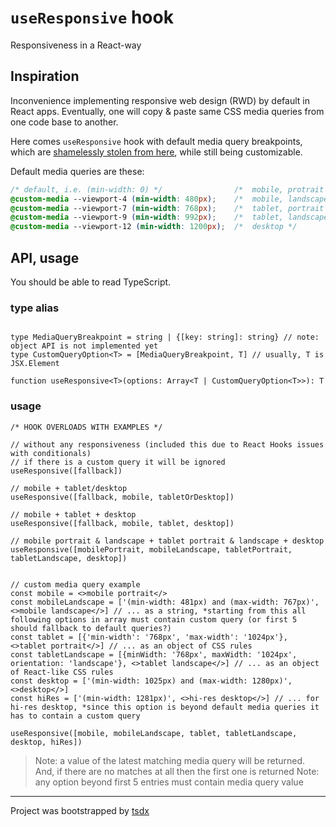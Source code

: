 # `useResponsive` hook

Responsiveness in a React-way

## Inspiration

Inconvenience implementing responsive web design (RWD) by default in React apps.
Eventually, one will copy & paste same CSS media queries from one code base to another.

Here comes `useResponsive` hook with default media query breakpoints, which are [shamelessly stolen from here](https://ricostacruz.com/til/css-media-query-breakpoints), while still being customizable.

Default media queries are these:

```css
/* default, i.e. (min-width: 0) */                /*  mobile, protrait */
@custom-media --viewport-4 (min-width: 480px);    /*  mobile, landscape */
@custom-media --viewport-7 (min-width: 768px);    /*  tablet, portrait */
@custom-media --viewport-9 (min-width: 992px);    /*  tablet, landscape */
@custom-media --viewport-12 (min-width: 1200px);  /*  desktop */
```

## API, usage

You should be able to read TypeScript.

### type alias
```tsx

type MediaQueryBreakpoint = string | {[key: string]: string} // note: object API is not implemented yet
type CustomQueryOption<T> = [MediaQueryBreakpoint, T] // usually, T is JSX.Element

function useResponsive<T>(options: Array<T | CustomQueryOption<T>>): T
```

### usage
```tsx
/* HOOK OVERLOADS WITH EXAMPLES */

// without any responsiveness (included this due to React Hooks issues with conditionals)
// if there is a custom query it will be ignored
useResponsive([fallback])

// mobile + tablet/desktop
useResponsive([fallback, mobile, tabletOrDesktop])

// mobile + tablet + desktop
useResponsive([fallback, mobile, tablet, desktop])

// mobile portrait & landscape + tablet portrait & landscape + desktop
useResponsive([mobilePortrait, mobileLandscape, tabletPortrait, tabletLandscape, desktop])


// custom media query example
const mobile = <>mobile portrait</>
const mobileLandscape = ['(min-width: 481px) and (max-width: 767px)', <>mobile landscape</>] // ... as a string, *starting from this all following options in array must contain custom query (or first 5 should fallback to default queries?)
const tablet = [{'min-width': '768px', 'max-width': '1024px'}, <>tablet portrait</>] // ... as an object of CSS rules
const tabletLandscape = [{minWidth: '768px', maxWidth: '1024px', orientation: 'landscape'}, <>tablet landscape</>] // ... as an object of React-like CSS rules
const desktop = ['(min-width: 1025px) and (max-width: 1280px)', <>desktop</>]
const hiRes = ['(min-width: 1281px)', <>hi-res desktop</>] // ... for hi-res desktop, *since this option is beyond default media queries it has to contain a custom query

useResponsive([mobile, mobileLandscape, tablet, tabletLandscape, desktop, hiRes])
```

> Note: a value of the latest matching media query will be returned. And, if there are no matches at all then the first one is returned
> Note: any option beyond first 5 entries must contain media query value

---
Project was bootstrapped by [tsdx](https://github.com/jaredpalmer/tsdx)
